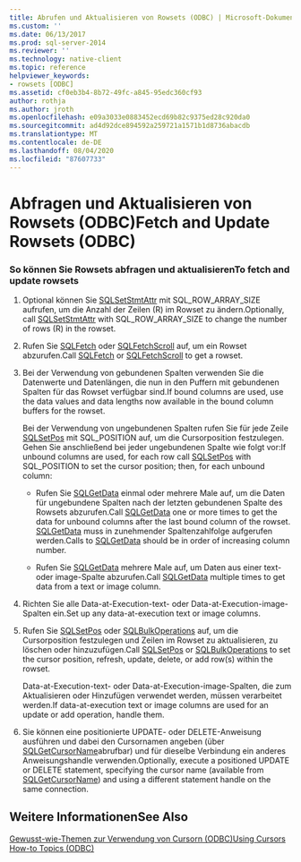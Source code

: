 ```yaml
---
title: Abrufen und Aktualisieren von Rowsets (ODBC) | Microsoft-Dokumentation
ms.custom: ''
ms.date: 06/13/2017
ms.prod: sql-server-2014
ms.reviewer: ''
ms.technology: native-client
ms.topic: reference
helpviewer_keywords:
- rowsets [ODBC]
ms.assetid: cf0eb3b4-8b72-49fc-a845-95edc360cf93
author: rothja
ms.author: jroth
ms.openlocfilehash: e09a3033e0883452ecd69b82c9375ed28c920da0
ms.sourcegitcommit: ad4d92dce894592a259721a1571b1d8736abacdb
ms.translationtype: MT
ms.contentlocale: de-DE
ms.lasthandoff: 08/04/2020
ms.locfileid: "87607733"
---
```

# <a name="fetch-and-update-rowsets-odbc"></a><span data-ttu-id="8b355-102">Abfragen und Aktualisieren von Rowsets (ODBC)</span><span class="sxs-lookup"><span data-stu-id="8b355-102">Fetch and Update Rowsets (ODBC)</span></span>
    
### <a name="to-fetch-and-update-rowsets"></a><span data-ttu-id="8b355-103">So können Sie Rowsets abfragen und aktualisieren</span><span class="sxs-lookup"><span data-stu-id="8b355-103">To fetch and update rowsets</span></span>  
  
1.  <span data-ttu-id="8b355-104">Optional können Sie [SQLSetStmtAttr](../../native-client-odbc-api/sqlsetstmtattr.md) mit SQL_ROW_ARRAY_SIZE aufrufen, um die Anzahl der Zeilen (R) im Rowset zu ändern.</span><span class="sxs-lookup"><span data-stu-id="8b355-104">Optionally, call [SQLSetStmtAttr](../../native-client-odbc-api/sqlsetstmtattr.md) with SQL_ROW_ARRAY_SIZE to change the number of rows (R) in the rowset.</span></span>  
  
2.  <span data-ttu-id="8b355-105">Rufen Sie [SQLFetch](https://go.microsoft.com/fwlink/?LinkId=58401) oder [SQLFetchScroll](../../native-client-odbc-api/sqlfetchscroll.md) auf, um ein Rowset abzurufen.</span><span class="sxs-lookup"><span data-stu-id="8b355-105">Call [SQLFetch](https://go.microsoft.com/fwlink/?LinkId=58401) or [SQLFetchScroll](../../native-client-odbc-api/sqlfetchscroll.md) to get a rowset.</span></span>  
  
3.  <span data-ttu-id="8b355-106">Bei der Verwendung von gebundenen Spalten verwenden Sie die Datenwerte und Datenlängen, die nun in den Puffern mit gebundenen Spalten für das Rowset verfügbar sind.</span><span class="sxs-lookup"><span data-stu-id="8b355-106">If bound columns are used, use the data values and data lengths now available in the bound column buffers for the rowset.</span></span>  
  
     <span data-ttu-id="8b355-107">Bei der Verwendung von ungebundenen Spalten rufen Sie für jede Zeile [SQLSetPos](https://go.microsoft.com/fwlink/?LinkId=58407) mit SQL_POSITION auf, um die Cursorposition festzulegen. Gehen Sie anschließend bei jeder ungebundenen Spalte wie folgt vor:</span><span class="sxs-lookup"><span data-stu-id="8b355-107">If unbound columns are used, for each row call [SQLSetPos](https://go.microsoft.com/fwlink/?LinkId=58407) with SQL_POSITION to set the cursor position; then, for each unbound column:</span></span>  
  
    -   <span data-ttu-id="8b355-108">Rufen Sie [SQLGetData](../../native-client-odbc-api/sqlgetdata.md) einmal oder mehrere Male auf, um die Daten für ungebundene Spalten nach der letzten gebundenen Spalte des Rowsets abzurufen.</span><span class="sxs-lookup"><span data-stu-id="8b355-108">Call [SQLGetData](../../native-client-odbc-api/sqlgetdata.md) one or more times to get the data for unbound columns after the last bound column of the rowset.</span></span> <span data-ttu-id="8b355-109">[SQLGetData](../../native-client-odbc-api/sqlgetdata.md) muss in zunehmender Spaltenzahlfolge aufgerufen werden.</span><span class="sxs-lookup"><span data-stu-id="8b355-109">Calls to [SQLGetData](../../native-client-odbc-api/sqlgetdata.md) should be in order of increasing column number.</span></span>  
  
    -   <span data-ttu-id="8b355-110">Rufen Sie [SQLGetData](../../native-client-odbc-api/sqlgetdata.md) mehrere Male auf, um Daten aus einer text- oder image-Spalte abzurufen.</span><span class="sxs-lookup"><span data-stu-id="8b355-110">Call [SQLGetData](../../native-client-odbc-api/sqlgetdata.md) multiple times to get data from a text or image column.</span></span>  
  
4.  <span data-ttu-id="8b355-111">Richten Sie alle Data-at-Execution-text- oder Data-at-Execution-image-Spalten ein.</span><span class="sxs-lookup"><span data-stu-id="8b355-111">Set up any data-at-execution text or image columns.</span></span>  
  
5.  <span data-ttu-id="8b355-112">Rufen Sie [SQLSetPos](https://go.microsoft.com/fwlink/?LinkId=58407) oder [SQLBulkOperations](https://go.microsoft.com/fwlink/?LinkId=58398) auf, um die Cursorposition festzulegen und Zeilen im Rowset zu aktualisieren, zu löschen oder hinzuzufügen.</span><span class="sxs-lookup"><span data-stu-id="8b355-112">Call [SQLSetPos](https://go.microsoft.com/fwlink/?LinkId=58407) or [SQLBulkOperations](https://go.microsoft.com/fwlink/?LinkId=58398) to set the cursor position, refresh, update, delete, or add row(s) within the rowset.</span></span>  
  
     <span data-ttu-id="8b355-113">Data-at-Execution-text- oder Data-at-Execution-image-Spalten, die zum Aktualisieren oder Hinzufügen verwendet werden, müssen verarbeitet werden.</span><span class="sxs-lookup"><span data-stu-id="8b355-113">If data-at-execution text or image columns are used for an update or add operation, handle them.</span></span>  
  
6.  <span data-ttu-id="8b355-114">Sie können eine positionierte UPDATE- oder DELETE-Anweisung ausführen und dabei den Cursornamen angeben (über [SQLGetCursorName](../../native-client-odbc-api/sqlgetcursorname.md)abrufbar) und für dieselbe Verbindung ein anderes Anweisungshandle verwenden.</span><span class="sxs-lookup"><span data-stu-id="8b355-114">Optionally, execute a positioned UPDATE or DELETE statement, specifying the cursor name (available from [SQLGetCursorName](../../native-client-odbc-api/sqlgetcursorname.md)) and using a different statement handle on the same connection.</span></span>  
  
## <a name="see-also"></a><span data-ttu-id="8b355-115">Weitere Informationen</span><span class="sxs-lookup"><span data-stu-id="8b355-115">See Also</span></span>  
 [<span data-ttu-id="8b355-116">Gewusst-wie-Themen zur Verwendung von Cursorn &#40;ODBC&#41;</span><span class="sxs-lookup"><span data-stu-id="8b355-116">Using Cursors How-to Topics &#40;ODBC&#41;</span></span>](using-cursors-how-to-topics-odbc.md)  
  
  
